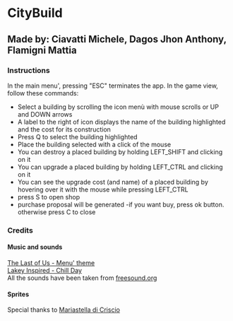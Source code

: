 # CityBuild
## Made by: Ciavatti Michele, Dagos Jhon Anthony, Flamigni Mattia
### Instructions
In the main menu', pressing "ESC" terminates the app.
In the game view, follow these commands:
- Select a building by scrolling the icon menù with mouse scrolls or UP and DOWN arrows
- A label to the right of icon displays the name of the building highlighted and the cost for its construction
- Press Q to select the building highlighted 
- Place the building selected with a click of the mouse
- You can destroy a placed building by holding LEFT_SHIFT and clicking on it
- You can upgrade a placed building by holding LEFT_CTRL and clicking on it
- You can see the upgrade cost (and name) of a placed building by hovering over it with the mouse while pressing LEFT_CTRL
- press S to open shop
- purchase proposal will be generated
-if you want buy, press ok button. otherwise press C to close

### Credits
#### Music and sounds
[The Last of Us - Menu' theme](https://www.youtube.com/watch?v=gcnLYrxLlhU)<br>
[Lakey Inspired - Chill Day](https://www.youtube.com/watch?v=23IiqeIw38w)<br>
All the sounds have been taken from [freesound.org](https://freesound.org/)

#### Sprites
Special thanks to [Mariastella di Criscio](https://www.instagram.com/mariastelladicriscio/)<br>


